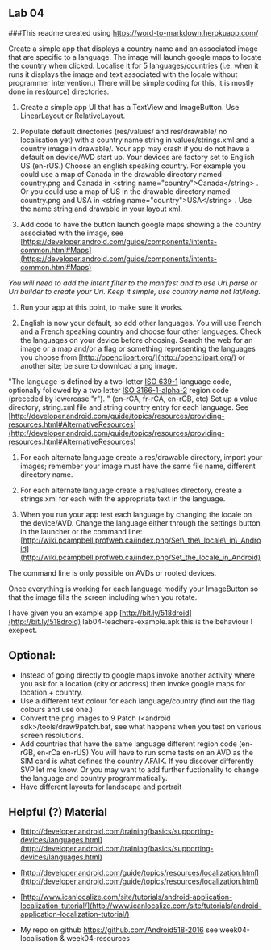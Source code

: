 ## Lab 04

###This readme created using https://word-to-markdown.herokuapp.com/

Create a simple app that displays a country name and an associated image that are specific to a language.   The image will launch  google maps to locate the country when clicked.  Localise it for 5 languages/countries  (i.e. when it runs it displays the image and text associated with the locale without programmer intervention.)  There will be simple coding for this,  it is mostly  done in res(ource) directories.

1. Create a simple app UI that has a TextView and ImageButton. Use LinearLayout or RelativeLayout.

1. Populate default directories (res/values/ and res/drawable/ no localisation yet) with a country name string in values/strings.xml  and a country image in drawable/.  Your app may crash if you do not have a default on device/AVD start up.  Your  devices are factory set to  English US (en-rUS.)  Choose an english speaking country.
For example you could use a map of  Canada in the drawable directory named country.png and  Canada in &lt;string name=&quot;country&quot;&gt;Canada&lt;/string&gt; .
Or you could use a map of US in the drawable directory named country.png and  USA in &lt;string name=&quot;country&quot;&gt;USA&lt;/string&gt; .   Use the name string and drawable  in  your layout xml.

1. Add code to have the button launch google maps  showing a the country associated with the image, see [https://developer.android.com/guide/components/intents-common.html#Maps](https://developer.android.com/guide/components/intents-common.html#Maps)

_You will need to add the intent filter to the manifest and to use Uri.parse or Uri.builder to create your Uri.   Keep it simple, use country name not lat/long._

1. Run your app at this point, to make sure it works.


2. English  is now your default, so  add other languages.  You will use French and a French speaking  country and choose four other languages.  Check the languages on your device before choosing. Search the web for an image or a map and/or a flag or something representing the languages you choose from [http://openclipart.org/](http://openclipart.org/) or another site; be sure to download a png image.

&quot;The language is defined by a two-letter  [ISO 639-1](http://www.loc.gov/standards/iso639-2/php/code_list.php) language code, optionally followed by a two letter  [ISO 3166-1-alpha-2](http://www.iso.org/iso/prods-services/iso3166ma/02iso-3166-code-lists/country_names_and_code_elements) region code (preceded by lowercase &quot;r&quot;). &quot; (en-rCA, fr-rCA, en-rGB, etc) Set up a value directory, string.xml file and string country entry for each language.
See [http://developer.android.com/guide/topics/resources/providing-resources.html#AlternativeResources](http://developer.android.com/guide/topics/resources/providing-resources.html#AlternativeResources)

1. For each alternate language create a res/drawable directory,  import your images; remember your image must have the same file name, different directory name.

1. For each alternate language create a res/values directory,  create a strings.xml for each with the appropriate text in the language.

1. When you run your app test each language by changing the locale on the device/AVD.  Change the language  either through the settings button  in the launcher or the command line:   [http://wiki.pcampbell.profweb.ca/index.php/Set\_the\_locale\_in\_Android](http://wiki.pcampbell.profweb.ca/index.php/Set_the_locale_in_Android)

 The command line is only possible on AVDs or rooted devices.

Once everything is working for each language modify your ImageButton so that the image fills the screen including when you rotate.

I have given you an example app [http://bit.ly/518droid](http://bit.ly/518droid) lab04-teachers-example.apk   this is the behaviour I exepect.

## Optional:

- Instead of going directly to google maps invoke another activity where you ask  for a location (city or address) then invoke google maps for location + country.
- Use a different text colour for each language/country (find out the flag colours and use one.)
- Convert the png images to 9  Patch (&lt;android sdk&gt;/tools/draw9patch.bat, see what happens when you test on various screen resolutions.
- Add countries that have the same language different region code (en-rGB, en-rCa en-rUS)   You will have to run some tests on an AVD as the SIM card is what defines the country AFAIK.  If you discover differently SVP let me know.  Or you may want to add further fuctionality to change the language and country programmatically.
- Have different layouts for landscape and portrait

## Helpful (?) Material

- [http://developer.android.com/training/basics/supporting-devices/languages.html](http://developer.android.com/training/basics/supporting-devices/languages.html)
- [http://developer.android.com/guide/topics/resources/localization.html](http://developer.android.com/guide/topics/resources/localization.html)
- [http://www.icanlocalize.com/site/tutorials/android-application-localization-tutorial/](http://www.icanlocalize.com/site/tutorials/android-application-localization-tutorial/)

- My repo on github https://github.com/Android518-2016 see  week04-localisation  &amp; week04-resources
